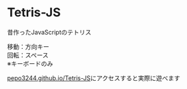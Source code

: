 # Tetris-JS

昔作ったJavaScriptのテトリス  

移動：方向キー  
回転：スペース  
※キーボードのみ  

[pepo3244.github.io/Tetris-JS](pepo3244.github.io/Tetris-JS)にアクセスすると実際に遊べます
